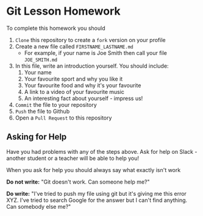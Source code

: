 # Git Lesson Homework

To complete this homework you should

1. `Clone` this repository to create a `fork` version on your profile
2. Create a new file called `FIRSTNAME_LASTNAME.md`
   - For example, if your name is Joe Smith then call your file `JOE_SMITH.md`
3. In this file, write an introduction yourself. You should include:
   1. Your name
   2. Your favourite sport and why you like it
   3. Your favourite food and why it's your favourite
   4. A link to a video of your favourite music
   5. An interesting fact about yourself - impress us!
4. `Commit` the file to your repository
5. `Push` the file to Github
6. Open a `Pull Request` to this repository

## Asking for Help

Have you had problems with any of the steps above. Ask for help on Slack - another student or a teacher will be able to help you!

When you ask for help you should always say what exactly isn't work

**Do not write:** "Git doesn't work. Can someone help me?"

**Do write:** "I've tried to push my file using git but it's giving me this error XYZ. I've tried to search Google for the answer but I can't find anything. Can somebody else me?"

